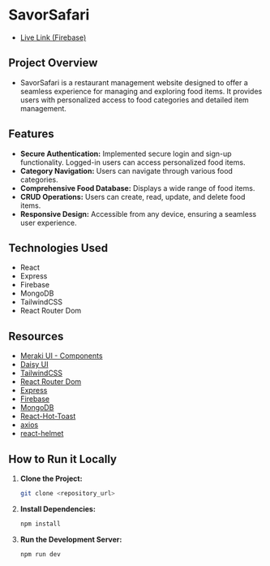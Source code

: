 # SavorSafari

- [Live Link (Firebase)](https://assignment-11-21ecc.web.app)

## Project Overview
- SavorSafari is a restaurant management website designed to offer a seamless experience for managing and exploring food items. It provides users with personalized access to food categories and detailed item management.

## Features
- **Secure Authentication:** Implemented secure login and sign-up functionality. Logged-in users can access personalized food items.
- **Category Navigation:** Users can navigate through various food categories.
- **Comprehensive Food Database:** Displays a wide range of food items.
- **CRUD Operations:** Users can create, read, update, and delete food items.
- **Responsive Design:** Accessible from any device, ensuring a seamless user experience.

## Technologies Used
- React
- Express
- Firebase
- MongoDB
- TailwindCSS
- React Router Dom

## Resources
- [Meraki UI - Components](https://merakiui.com/components)
- [Daisy UI](https://daisyui.com/)
- [TailwindCSS](https://tailwindcss.com/)
- [React Router Dom](https://reactrouter.com/en/main)
- [Express](https://expressjs.com/)
- [Firebase](https://console.firebase.google.com/)
- [MongoDB](https://www.mongodb.com/)
- [React-Hot-Toast](https://react-hot-toast.com/)
- [axios](https://axios-http.com/docs/intro)
- [react-helmet](https://www.npmjs.com/package/react-helmet-async)

## How to Run it Locally
1. **Clone the Project:**
    ```bash
    git clone <repository_url>
    ```
2. **Install Dependencies:**
    ```bash
    npm install
    ```
3. **Run the Development Server:**
    ```bash
    npm run dev
    ```
